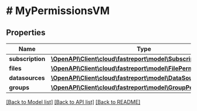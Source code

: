 # # MyPermissionsVM

## Properties

Name | Type | Description | Notes
------------ | ------------- | ------------- | -------------
**subscription** | [**\OpenAPI\Client\cloud\fastreport\model\SubscriptionPermission**](SubscriptionPermission.md) |  | [optional]
**files** | [**\OpenAPI\Client\cloud\fastreport\model\FilePermission**](FilePermission.md) |  | [optional]
**datasources** | [**\OpenAPI\Client\cloud\fastreport\model\DataSourcePermission**](DataSourcePermission.md) |  | [optional]
**groups** | [**\OpenAPI\Client\cloud\fastreport\model\GroupPermission**](GroupPermission.md) |  | [optional]

[[Back to Model list]](../../README.md#models) [[Back to API list]](../../README.md#endpoints) [[Back to README]](../../README.md)
